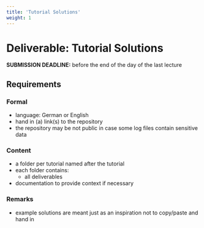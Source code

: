 ```yaml
---
title: 'Tutorial Solutions'
weight: 1
---
```



Deliverable: Tutorial Solutions
===============================


__SUBMISSION DEADLINE:__ before the end of the day of the last lecture


## Requirements

### Formal

* language: German or English
* hand in (a) link(s) to the repository
* the repository may be not public in case some log files contain sensitive data 


### Content

* a folder per tutorial named after the tutorial
* each folder contains:
  * all deliverables
* documentation to provide context if necessary  


### Remarks

* example solutions are meant just as an inspiration not to copy/paste and hand in
